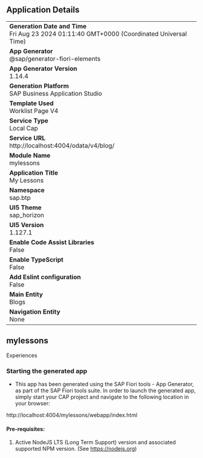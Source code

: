 ## Application Details
|               |
| ------------- |
|**Generation Date and Time**<br>Fri Aug 23 2024 01:11:40 GMT+0000 (Coordinated Universal Time)|
|**App Generator**<br>@sap/generator-fiori-elements|
|**App Generator Version**<br>1.14.4|
|**Generation Platform**<br>SAP Business Application Studio|
|**Template Used**<br>Worklist Page V4|
|**Service Type**<br>Local Cap|
|**Service URL**<br>http://localhost:4004/odata/v4/blog/|
|**Module Name**<br>mylessons|
|**Application Title**<br>My Lessons|
|**Namespace**<br>sap.btp|
|**UI5 Theme**<br>sap_horizon|
|**UI5 Version**<br>1.127.1|
|**Enable Code Assist Libraries**<br>False|
|**Enable TypeScript**<br>False|
|**Add Eslint configuration**<br>False|
|**Main Entity**<br>Blogs|
|**Navigation Entity**<br>None|

## mylessons

Experiences

### Starting the generated app

-   This app has been generated using the SAP Fiori tools - App Generator, as part of the SAP Fiori tools suite.  In order to launch the generated app, simply start your CAP project and navigate to the following location in your browser:

http://localhost:4004/mylessons/webapp/index.html

#### Pre-requisites:

1. Active NodeJS LTS (Long Term Support) version and associated supported NPM version.  (See https://nodejs.org)


